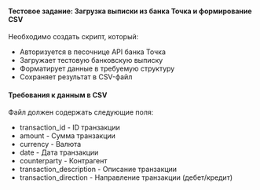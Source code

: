 #### Тестовое задание: Загрузка выписки из банка Точка и формирование CSV

Необходимо создать скрипт, который:
- Авторизуется в песочнице API банка Точка
- Загружает тестовую банковскую выписку
- Форматирует данные в требуемую структуру
- Сохраняет результат в CSV-файл

#### Требования к данным в CSV

Файл должен содержать следующие поля:

- transaction_id - ID транзакции
- amount - Сумма транзакции
- currency - Валюта
- date - Дата транзакции
- counterparty - Контрагент
- transaction_description - Описание транзакции
- transaction_direction - Направление транзакции (дебет/кредит)
